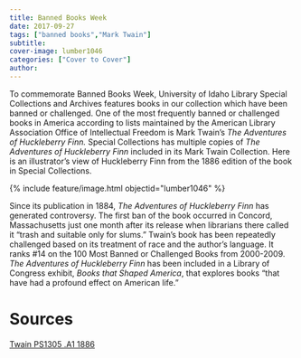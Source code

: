 ```yaml
---
title: Banned Books Week
date: 2017-09-27
tags: ["banned books","Mark Twain"]
subtitle: 
cover-image: lumber1046
categories: ["Cover to Cover"]
author: 
---
```


To commemorate Banned Books Week, University of Idaho
Library Special Collections and Archives features books in our collection which
have been banned or challenged. One of the most frequently banned or challenged
books in America according to lists maintained by the American Library
Association Office of Intellectual Freedom is Mark Twain’s *The Adventures of Huckleberry Finn.* Special Collections has multiple copies of *The Adventures of Huckleberry Finn* included in its Mark Twain Collection. Here is an illustrator’s view
of Huckleberry Finn from the 1886 edition of the book in Special Collections. 

{% include feature/image.html objectid="lumber1046" %}

Since its publication in 1884, *The Adventures of Huckleberry Finn* has generated controversy. The
first ban of the book occurred in Concord, Massachusetts just one month after
its release when librarians there called it “trash and suitable only for
slums.” Twain’s book has been repeatedly challenged based on its treatment of
race and the author’s language. It ranks #14 on the 100 Most Banned or Challenged
Books from 2000-2009. *The Adventures of Huckleberry Finn* has been included in a Library of Congress exhibit, *Books that Shaped America*, that explores books “that have had a profound effect on
American life.”

# Sources

[Twain PS1305 .A1 1886](https://alliance-primo.hosted.exlibrisgroup.com/permalink/f/m1uotc/CP71229722460001451)
